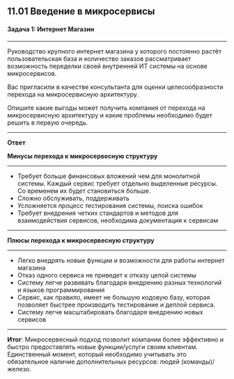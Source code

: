 ## 11.01 Введение в микросервисы

#### Задача 1: Интернет Магазин
___
Руководство крупного интернет магазина у которого постоянно растёт пользовательская база и количество заказов рассматривает возможность переделки своей внутренней ИТ системы на основе микросервисов.

Вас пригласили в качестве консультанта для оценки целесообразности перехода на микросервисную архитектуру.

Опишите какие выгоды может получить компания от перехода на микросервисную архитектуру и какие проблемы необходимо будет решить в первую очередь.
___

**Ответ**

**Минусы перехода к микросервесную структуру**
___

+ Требует больше финансовых вложений чем для монолитной системы. Каждый сервис требует отдельно выделенные ресурсы. Со временем их будет становиться больше.
+ Сложно обслуживать, поддерживать
+ Усложняется процесс тестирования системы, поиска ошибок
+ Требует внедрения четких стандартов и методов для взаимодействия сервисов, необходима документация к сервисам

___

**Плюсы перехода к микросервесную структуру**
___
+ Легко внедрять новые функции и возможности для работы интернет магазина
+ Отказ одного сервиса не приведет к отказу целой системы
+ Систему легче развивать благодаря внедрению разных технологий и языков программирования
+ Сервис, как правило, имеет не большую кодовую базу, которая позволяет быстрее производить тестирование и деплой сервиса.
+ Систему легче масштабировать благодаря внедрению новых сервисов

___

**Итог**: 
Микросервесный подход позволит компании более эффективно и быстро предоставлять новые функции/услуги своим клиентам.
Единственный момент, который необходимо учитывать это обязательное наличие дополнительных ресурсов: людей (команды)/ железо.
